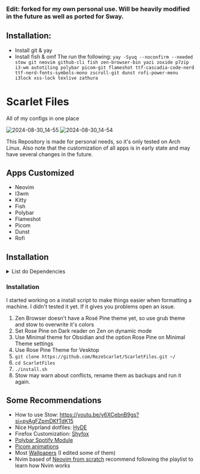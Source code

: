 ### Edit: forked for my own personal use. Will be heavily modified in the future as well as ported for Sway.

## Installation:
- Install git & yay
- Install fish & omf
The run the following:
``yay -Syuq --noconfirm --needed stow git neovim github-cli fish zen-browser-bin yazi zoxide p7zip i3-wm autotiling polybar picom-git flameshot ttf-cascadia-code-nerd ttf-nerd-fonts-symbols-mono zscroll-git dunst rofi-power-menu i3lock xss-lock texlive zathura``

# Scarlet Files
All of my configs in one place

![2024-08-30_14-55](https://github.com/user-attachments/assets/81ea3786-834c-4cf0-a4b5-144ac5ec98f5)
![2024-08-30_14-54](https://github.com/user-attachments/assets/1135b01a-037a-4072-9dbf-9bf77358b034)

This Repository is made for personal needs, so it's only tested on Arch Linux.
Also note that the customization of all apps is in early state and may have several changes in the future.

## Apps Customized
- Neovim
- I3wm
- Kitty
- Fish
- Polybar
- Flameshot
- Picom
- Dunst
- Rofi

## Installation

<details><summary>List do Dependencies</summary>

- Stow
- Git
- Nvim
- Github
- Fish
- Oh My Fish
- Zen Browser
- Yazi
- Zoxide
- 7Zip
- I3
- Autotiling
- Polybar
- Picom
- Flameshot
- Cascadia Cove font
- Symbols Nerd Font Mono
- Zscroll
- Dunst
- Rofi Power Menu
- i3Lock
- xss Lock
- Yay


#### Nvim Dependencies
- texlive (group)
- Zathura

</details>

### Installation
I started working on a install script to make things easier when formatting a machine. I didn't tested it yet. If it gives you problems open an issue.
1. Zen Browser doesn't have a Rosé Pine theme yet, so use grub theme and stow to overwrite it's colors 
2. Set Rose Pine on Dark reader on Zen on dynamic mode
3. Use Minimal theme for Obsidian and the option Rose Pine on Minimal Theme settings
4. Use Rose Pine Theme for Vesktop
5. ```git clone https://github.com/RezeScarlet/ScarletFiles.git ~/```
6. ```cd ScarletFiles```
7. ```./install.sh```
8. Stow may warn about conflicts, rename them as backups and run it again.

## Some Recommendations
- How to use Stow: https://youtu.be/y6XCebnB9gs?si=pyAgFZpmDKfTdK15
- Nice Hyprland dotfiles: <a href="https://github.com/prasanthrangan/hyprdots">HyDE</a>
- Firefox Customization: <a href="https://github.com/Naezr/ShyFox">Shyfox</a>
- <a href="https://github.com/PrayagS/polybar-spotify">Polybar Spotify Module</a> 
- <a href="https://gitlab.com/codevedas/dotfiles-ayushman">Picom animations</a>
- Most <a href="https://github.com/dharmx/walls">Wallpapers</a> (I edited some of them)
- Nvim based of <a href="https://github.com/LunarVim/Neovim-from-scratch">Neovim from scratch</a> recommend following the playlist to learn how Nvim works 
